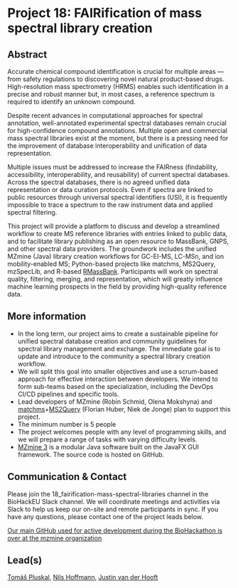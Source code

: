 # Project 18: FAIRification of mass spectral library creation

## Abstract

Accurate chemical compound identification is crucial for multiple areas — from safety regulations to discovering novel natural product-based drugs. High-resolution mass spectrometry (HRMS) enables such identification in a precise and robust manner but, in most cases, a reference spectrum is required to identify an unknown compound. 

Despite recent advances in computational approaches for spectral annotation, well-annotated experimental spectral databases remain crucial for high-confidence compound annotations. Multiple open and commercial mass spectral libraries exist at the moment, but there is a pressing need for the improvement of database interoperability and unification of data representation.

Multiple issues must be addressed to increase the FAIRness (findability, accessibility, interoperability, and reusability) of current spectral databases. Across the spectral databases, there is no agreed unified data representation or data curation protocols. Even if spectra are linked to public resources through universal spectral identifiers (USI), it is frequently impossible to trace a spectrum to the raw instrument data and applied spectral filtering. 

This project will provide a platform to discuss and develop a streamlined workflow to create MS reference libraries with entries linked to public data, and to facilitate library publishing as an open resource to MassBank, GNPS, and other spectral data providers. The groundwork includes the unified MZmine (Java) library creation workflows for GC-EI-MS, LC-MSn, and ion mobility-enabled MS; Python-based projects like matchms, MS2Query, mzSpecLib, and R-based [RMassBank](https://bioconductor.org/packages/release/bioc/html/RMassBank.html). Participants will work on spectral quality, filtering, merging, and representation, which will greatly influence machine learning prospects in the field by providing high-quality reference data.

## More information

* In the long term, our project aims to create a sustainable pipeline for unified spectral database creation and community guidelines for spectral library management and exchange. The immediate goal is to update and introduce to the community a spectral library creation workflow.
 * We will split this goal into smaller objectives and use a scrum-based approach for effective interaction between developers. We intend to form sub-teams based on the specialization, including the DevOps CI/CD pipelines and specific tools.
 * Lead developers of MZmine (Robin Schmid, Olena Mokshyna) and [matchms](https://github.com/matchms/matchms)+[MS2Query](https://github.com/iomega/ms2query) (Florian Huber, Niek de Jonge) plan to support this project.
 * The minimum number is 5 people
 * The project welcomes people with any level of programming skills, and we will prepare a range of tasks with varying difficulty levels.
 * [MZmine 3](https://github.com/mzmine/mzmine3) is a modular Java software built on the JavaFX GUI framework. The source code is hosted on GitHub.

## Communication & Contact

Please join the 18_fairification-mass-spectral-libraries channel in the BioHackEU Slack channel. We will coordinate meetings and activities via Slack to help us keep our on-site and remote participants in sync. If you have any questions, please contact one of the project leads below.

[Our main GitHub used for active development during the BioHackathon is over at the mzmine organization](https://github.com/mzmine/biohack23_p15)

## Lead(s)

[Tomáš Pluskal](https://github.com/tomas-pluskal), [Nils Hoffmann](https://github.com/nilshoffmann), [Justin van der Hooft](https://github.com/justinjjvanderhooft)


